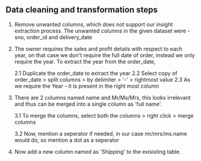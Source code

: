 ## Data cleaning and transformation steps 

1. Remove unwanted columns, which does not support our insight extraction process. The unwanted columns in the given dataset were - sno, order_id and delivery_date

2. The owner requires the sales and profit details with respect to each year, on that case we don't require the full date of order, instead we only require the year. To extract the year from the order_date,

   2.1 Duplicate the order_date to extract the year
   2.2 Select copy of order_date > split columns > by delimiter > '-' > rightmost value
   2.3 As we require the Year - it is present in the right most column

3. There are 2 columns named name and Mr/Ms/Mrs, this looks irrelevant and thus can be merged into a single column as 'full name'.

    3.1 To merge the columns, select both the columns > right click > merge columns

    3.2 Now, mention a seperator if needed, in our case mr/mrs/ms.name would do, so mention a dot as a 
        seperator

4. Now add a new column named as 'Shipping' to the exisisting table.


